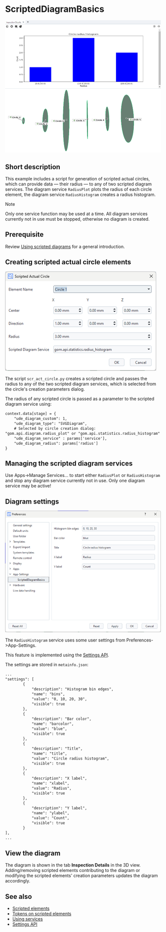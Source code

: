 # ScriptedDiagramBasics

![Circle radius histogram](scripted_diagram-histogram.png)

## Short description

This example includes a script for generation of scripted actual circles, which can provide data &mdash; their radius &mdash; to any of two scripted diagram services. The diagram service `RadiusPlot` plots the radius of each circle element, the diagram service `RadiusHistogram` creates a radius histogram.

> [!NOTE]
> Only one service function may be used at a time.
> All diagram services currently not in use must be stopped, otherwise no diagram is created.

## Prerequisite

Review [Using scripted diagrams](https://zeissiqs.github.io/zeiss-inspect-addon-api/2025/howtos/using_scripted_diagrams/using_scripted_diagrams.html) for a general introduction.

## Creating scripted actual circle elements

![Scripted circle creation parameters dialog](scripted_circle_dialog.png)

The script `scr_act_circle.py` creates a scripted circle and passes the radius to any of the two scripted diagram services, which is selected from the circle's creation parameters dialog.

The radius of any scripted circle is passed as a parameter to the scripted diagram service using:
```
context.data[stage] = {
    "ude_diagram_custom": 1,
    "ude_diagram_type": "SVGDiagram",
    # Selected by circle creation dialog: "gom.api.diagram.radius_plot" or "gom.api.statistics.radius_histogram"
    "ude_diagram_service" : params['service'],
    "ude_diagram_radius": params['radius']
}
```

## Managing the scripted diagram services

Use Apps->Manage Services... to start either `RadiusPlot` or `RadiusHistogram` and stop any diagram service currently not in use. Only one diagram service may be active!

## Diagram settings

![App-Settings](app_settings.png)

The `RadiusHistogram` service uses some user settings from Preferences->App-Settings.

This feature is implemented using the [Settings API](https://zeissiqs.github.io/zeiss-inspect-addon-api/2025/python_api/python_api.html#gom-api-settings).

The settings are stored in `metainfo.json`:
```
...
"settings": [
        {
            "description": "Histogram bin edges",
            "name": "bins",
            "value": "0, 10, 20, 30",
            "visible": true
        },
        {
            "description": "Bar color",
            "name": "barcolor",
            "value": "blue",
            "visible": true
        },
        {
            "description": "Title",
            "name": "title",
            "value": "Circle radius histogram",
            "visible": true
        },
        {
            "description": "X label",
            "name": "xlabel",
            "value": "Radius",
            "visible": true
        },
        {
            "description": "Y label",
            "name": "ylabel",
            "value": "Count",
            "visible": true
        }
],
...
```

## View the diagram

The diagram is shown in the tab **Inspection Details** in the 3D view. Adding/removing scripted elements contributing to the diagram or modifying the scripted elements' creation parameters updates the diagram accordingly.

## See also

* [Scripted elements](https://zeissiqs.github.io/zeiss-inspect-addon-api/2025/howtos/scripted_elements/scripted_elements_toc.html)
* [Tokens on scripted elements](https://zeissiqs.github.io/zeiss-inspect-addon-api/2025/howtos/scripted_elements/tokens_on_scripted_elements.html)
* [Using services](https://zeissiqs.github.io/zeiss-inspect-addon-api/2025/howtos/using_services/using_services.html)
* [Settings API](https://zeissiqs.github.io/zeiss-inspect-addon-api/2025/python_api/python_api.html#gom-api-settings)


